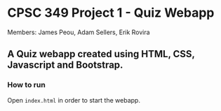 # CPSC 349 Project 1 - Quiz Webapp
 Members: James Peou, Adam Sellers, Erik Rovira
## A Quiz webapp created using HTML, CSS, Javascript and Bootstrap.

### How to run
Open `index.html` in order to start the webapp.

